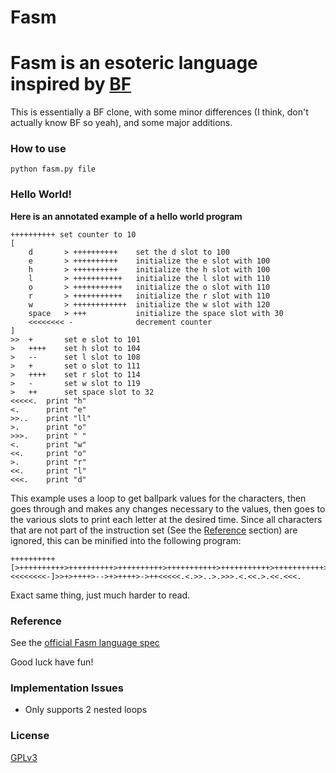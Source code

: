 Fasm
====
# Fasm is an esoteric language inspired by [BF](https://en.wikipedia.org/wiki/Brainfuck)
This is essentially a BF clone, with some minor differences (I think, don't actually know BF so yeah), and some major additions.

### How to use

`python fasm.py file`

### Hello World!
**Here is an annotated example of a hello world program**
```
++++++++++ set counter to 10
[
	d 		> ++++++++++	set the d slot to 100
	e		> ++++++++++	initialize the e slot with 100
	h		> ++++++++++	initialize the h slot with 100
	l		> +++++++++++	initialize the l slot with 110
	o		> +++++++++++	initialize the o slot with 110
	r		> +++++++++++	initialize the r slot with 110
	w		> ++++++++++++	initialize the w slot with 120
	space 	> +++			initialize the space slot with 30
 	<<<<<<<< -				decrement counter
]
>>	+		set e slot to 101
>	++++	set h slot to 104
>	--		set l slot to 108
>	+		set o slot to 111
>	++++	set r slot to 114
>	-		set w slot to 119
>	++		set space slot to 32
<<<<<.	print "h"
<.		print "e"
>>..	print "ll"
>.		print "o"
>>>.	print " "
<.		print "w"
<<.		print "o"
>.		print "r"
<<.		print "l"
<<<.	print "d"
```
This example uses a loop to get ballpark values for the characters, then goes through and makes any changes necessary to the values, then goes to the various slots to print each letter at the desired time. Since all characters that are not part of the instruction set (See the [Reference](#reference) section) are ignored, this can be minified into the following program:
```
++++++++++[>++++++++++>++++++++++>++++++++++>+++++++++++>+++++++++++>+++++++++++>++++++++++++>+++<<<<<<<<-]>>+>++++>-->+>++++>->++<<<<<.<.>>..>.>>>.<.<<.>.<<.<<<.
```
Exact same thing, just much harder to read.

### Reference
See the [official Fasm language spec](https://github.com/IsaacJG/fasm-spec#fasm-specification)

Good luck have fun!

### Implementation Issues
* Only supports 2 nested loops

### License
[GPLv3](LICENSE)
